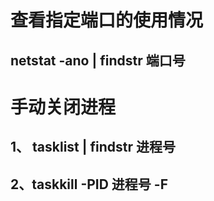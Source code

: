# 查看指定端口的使用情况
## netstat -ano | findstr 端口号

# 手动关闭进程
## 1、 tasklist | findstr 进程号
## 2、taskkill -PID 进程号 -F 
